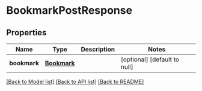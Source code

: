 # BookmarkPostResponse
## Properties

| Name | Type | Description | Notes |
|------------ | ------------- | ------------- | -------------|
| **bookmark** | [**Bookmark**](Bookmark.md) |  | [optional] [default to null] |

[[Back to Model list]](../README.md#documentation-for-models) [[Back to API list]](../README.md#documentation-for-api-endpoints) [[Back to README]](../README.md)

